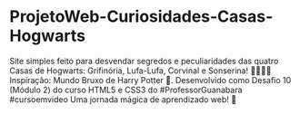 # ProjetoWeb-Curiosidades-Casas-Hogwarts
Site simples feito para desvendar segredos e peculiaridades das quatro Casas de Hogwarts: Grifinória, Lufa-Lufa, Corvinal e Sonserina! 🦁🦡🦅🐍  Inspiração: Mundo Bruxo de Harry Potter 🔮. Desenvolvido como Desafio 10 (Módulo 2) do curso HTML5 e CSS3 do #ProfessorGuanabara #cursoemvideo  Uma jornada mágica de aprendizado web! 🚀
